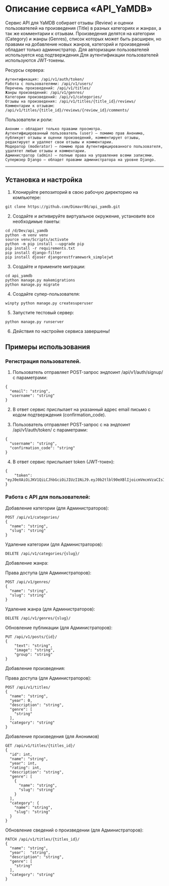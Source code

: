 # Описание сервиса «API_YaMDB»

Сервис API для YaMDB собирает отзывы (Review) и оценки пользователей на произведения (Title) в разных категориях и жанрах, а так же комментарии к отзывам. Произведения делятся на категории (Category) и жанры (Genres), список которых может быть расширен, но правами на добавление новых жанров, категорий и произведений обладает только администратор. Для авторизации пользователей используется код подтверждения.Для аутентификации пользователей используются JWT-токены.

Ресурсы сервера:
```
Аутентификация: /api/v1/auth/token/
Работа с пользователями: /api/v1/users/
Перечень произведений: /api/v1/titles/
Жанры произведений: /api/v1/genres/
Категории произведений: /api/v1/categories/
Отзывы на произведения: /api/v1/titles/{title_id}/reviews/
Комментарии к отзывам: /api/v1/titles/{title_id}/reviews/{review_id}/comments/
```
Пользователи и роли:
```
Аноним — обладает только правами просмотра.
Аутентифицированный пользователь (user) — помимо прав Анонима, публикует отзывы и оценки произведений, комментирует отзывы, редактирует и удаляет свои отзывы и комментарии. 
Модератор (moderator) — помимо прав Аутентифицированного пользователя, удалятет любые отзывы и комментарии.
Администратор (admin) — полные права на управление всеми записями.
Суперюзер Django — обладет правами администратора на уровне Django.
```
***

## Установка и настройка

1. Клонируйте репозиторий в свою рабочую директорию на компьютере:

```
git clone https://github.com/Dimavr86/api_yamdb.git
```

2. Создайте и активируйте виртуальное окружение, установите все необходимые пакеты:

```
cd /d/Dev/api_yamdb
python -m venv venv
source venv/Scripts/activate
python -m pip install --upgrade pip
pip install -r requirements.txt
pip install django-filter
pip install djoser djangorestframework_simplejwt 
```

3. Создайте и примените миграции:

```
cd api_yamdb
python manage.py makemigrations
python manage.py migrate
```

4. Создайте супер-пользователя:

```
winpty python manage.py createsuperuser
```

5. Запустите тестовый сервер:

```
python manage.py runserver
```

6. Действия по настройке сервиса завершены!

## Примеры использования

### Регистрация пользователей.

1. Пользователь отправляет POST-запрос эндпоинт /api/v1/auth/signup/ с параметрами:
```
{
  "email": "string",
  "username": "string"
}
```
2. В ответ сервис прислылает на указанный адрес email письмо с кодом подтверждения (confirmation_code).

3. Пользователь отправляет POST-запрос с на эндпоинт /api/v1/auth/token/ с параметрами:
```
{
  "username": "string",
  "confirmation_code": "string"
}
```
4. В ответ сервис прислылает token (JWT-токен):
```
{
    "token": "eyJ0eXAiOiJKV1QiLCJhbGciOiJIUzI1NiJ9.eyJ0b2tlbl90eXBlIjoicmVmcmVzaCIsImV4cCI6MTY0NjUzNzYwOCwianRpIjoiYTM5MDU2M2Q0ZTVmNDFkMThlN2UzNGEwYWEyOWIzOTQiLCJ1c2VyX2lkIjoyfQ.EhKX6RK2RoxVfemmztgkzqVa5gmDvyiafkjVGzxznwQ"
}
```

### Работа с API для пользователей:

Добавление категории (для Администраторов):
```
POST /api/v1/categories/
{
  "name": "string",
  "slug": "string"
}
```
Удаление категории (для Администраторов):
```
DELETE /api/v1/categories/{slug}/
```
Добавление жанра:

Права доступа (для Администраторов):
```
POST /api/v1/genres/
{
  "name": "string",
  "slug": "string"
}
```
Удаление жанра (для Администраторов):
```
DELETE /api/v1/genres/{slug}/
```
Обновление публикации (для Администраторов):
```
PUT /api/v1/posts/{id}/
{
	"text": "string",
	"image": "string",
	"group": "string"
}
```
Добавление произведения:

Права доступа (для Администраторов):
```
POST /api/v1/titles/
{
  "name": "string",
  "year": 0,
  "description": "string",
  "genre": [
    "string"
  ],
  "category": "string"
}
```
Добавление произведения (для Анонимов)
```
GET /api/v1/titles/{titles_id}/
{
  "id": int,
  "name": "string",
  "year": int,
  "rating": int,
  "description": "string",
  "genre": [
    {
      "name": "string",
      "slug": "string"
    }
  ],
  "category": {
    "name": "string",
    "slug": "string"
  }
}
```
Обновление сведений о произведении (для Администраторов):
```
PATCH /api/v1/titles/{titles_id}/
{
  "name": "string",
  "year":  "string",
  "description": "string",
  "genre": [
    "string"
  ],
  "category": "string"
}
```


